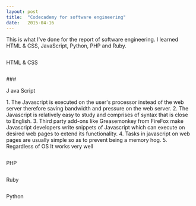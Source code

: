 ```yaml
---
layout: post
title:  "Codecademy for software engineering"
date:   2015-04-16
---
```


<p class="intro"><span class="dropcap">T</span>his is what I've done for the report of software engineering. 
I learned HTML & CSS, JavaScript, Python, PHP and Ruby.

<p><img src="http://i.imgur.com/RrAPjGv.png?1" alt=""></p>
<p class="intro"><span class="dropcap">H</span>TML & CSS</p>
<p><img src="http://i.imgur.com/QIgQOow.png" alt=""></p>
### <p class="intro"><span class="dropcap">J </span>ava Script</p>
1. The Javascript is executed on the user's processor instead of the web server therefore saving bandwidth and pressure on the web server.
2. The Javascript is relatively easy to study and comprises of syntax that is close to English.
3. Third party add-ons like Greasemonkey from FireFox make Javascript developers write snippets of Javascript which can execute on desired web pages to extend its functionality.
4. Tasks in javascript on web pages are usually simple so as to prevent being a memory hog.
5. Regardless of OS It works very well
<p><img src="http://i.imgur.com/LisHtUB.png" alt=""></p>
<p class="intro"><span class="dropcap">P</span>HP</p>
<p><img src="http://i.imgur.com/IzFFRvf.png" alt=""></p>
<p class="intro"><span class="dropcap">R</span>uby</p>
<p><img src="http://i.imgur.com/drJgqY5.png" alt=""></p>
<p class="intro"><span class="dropcap">P</span>ython</p>
<p><img src="http://i.imgur.com/dVzq5kn.png" alt=""></p>

